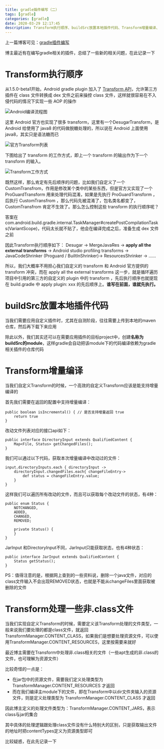 ```yaml
---
title: gradle插件编写（二）
tags: [gradle]
categories: [gradle]
date: 2020-03-29 12:17:45
description: Transform执行顺序、buildSrc放置本地插件代码、Transform增量编译、Transform处理一些非.class文件
---
```


上一篇博客可见：[gradle插件编写](2018/09/06/gradle插件编写/)

博主最近有在编写gradle相关的插件，总结了一些新的相关问题，在此记录一下

# Transform执行顺序

从1.5.0-beta1开始，Android gradle plugin 加入了 [Transform API](http://tools.android.com/tech-docs/new-build-system/transform-api)，允许第三方插件在 class 文件转换成 dex 文件之前来操控 class 文件，这样就很容易在不入侵代码的情况下实现一些 AOP 的操作

![Android编译流程图](1.png)

这里 Android 官方也实现了很多 transform，这里有一个DesugarTransform，是 Android 给使用了 java8 的代码做脱糖处理的，所以说在 Android 上面使用 java8，其实只是语法糖而已

![官方Transform列表](2.png)

下图给出了 transform 的工作方式，即上一个 transform 的输出作为下一个 transform 的输入。

![Transform工作方式](3.png)

既然这样，那么肯定有先后顺序的问题，比如我们自定义了一个 CustomTransfrom，作用是修改某个类中的某些东西，但是官方又实现了一个 ProGuardTransform 用来处理代码混淆，如果是先执行 ProGuardTransform ，后执行 CustomTransfrom ，那么代码先被混淆了，包名类名都变了， CustomTransfrom 肯定不生效了。那么怎么控制这些 transform 的执行顺序呢？

答案在 com.android.build.gradle.internal.TaskManager#createPostCompilationTasks(VariantScope)，代码太长就不贴了，他会在编译完成之后，准备生成 dex 文件之前

因此Transform执行顺序如下：
Desugar -> MergeJavaRes -> **apply all the external transforms** -> Android studio profiling transforms -> JavaCodeShrinker (Proguard / BuiltInShrinker)-> ResourcesShrinker -> ……

所以，我们大概率不用担心我们自定义的 transform 和 Android 官方提供的 transform 冲突，而在 apply all the external transforms 这一步，就是循环遍历项目中引用的第三方的自定义的 plugin 中的 transform ，先后执行顺序也就提现在 build.gradle 中 apply plugin: xxx 的先后顺序上。**谁写在前面，谁就先执行。**

# buildSrc放置本地插件代码

当我们需要应用自定义插件时，尤其在自测阶段，往往需要上传到本地的maven仓库，然后再下载下来应用

除此以外，我们其实还可以在需要应用插件的目标project中，创建**名称为buildSrc的module**，这样gradle会自动把该module下的代码编译依赖为gradle相关插件的仓库代码

# Transform增量编译

当我们自定义Transform的时候，一个高效的自定义Transform应该是能支持增量编译的

首先我们需要在返回的配置中支持增量编译：
```
public boolean isIncremental() { // 是否支持增量返回 true
	return true
}
```

改动文件列表对应的接口api如下：
```
public interface DirectoryInput extends QualifiedContent {
    Map<File, Status> getChangedFiles();
}
```

我们可以通过以下代码，获取本次增量编译中改动过的文件：
```
input.directoryInputs.each { directoryInput ->
	directoryInput.changedFiles.each{ changeFileEntry->
        def status = changeFileEntry.value;
    }
}
```
这样我们可以遍历所有改动的文件，而且可以获取每个改动文件的状态，有4种：
```
public enum Status {
    NOTCHANGED,
    ADDED,
    CHANGED,
    REMOVED;

    private Status() {
    }
}
```

JarInput 和DirectoryInput不同，JarInput只能获取状态，也有4种状态：
```
public interface JarInput extends QualifiedContent {
    Status getStatus();
}
```

PS：值得注意的是，根据网上查到的一些资料说，删除一个java文件，对应的class文件输入不会出现REMOVED状态，也就是不能从changeFiles里面获取被删除的文件

# Transform处理一些非.class文件

当我们实现自定义Transform的时候，需要定义该Transform处理的文件类型，一般来说我们要处理的都是class文件，就返回TransformManager.CONTENT_CLASS，如果我们是想要处理资源文件，可以使用TransformManager.CONTENT_RESOURCES，这里按需要来就好

最近博主需要在Transform中处理非.class相关的文件（一些apt生成的非.class的文件，也可理解为资源文件）

比较奇怪的一点是：
- 在jar包中的资源文件，需要我们定义处理类型为 TransformManager.CONTENT_RESOURCES 才返回
- 而在我们编译主module下的文件，即在Transform中以dir文件夹输入的资源文件，则是定义处理类型为 TransformManager.CONTENT_CLASS 才返回

因此博主定义的处理文件类型为：TransformManager.CONTENT_JARS，表示class与jar的集合

其中具体的处理逻辑跟处理class文件没有什么特别大的区别，只是获取输出文件的地址时把contentTypes定义为资源类型即可

比较疑惑，在此先记录一下